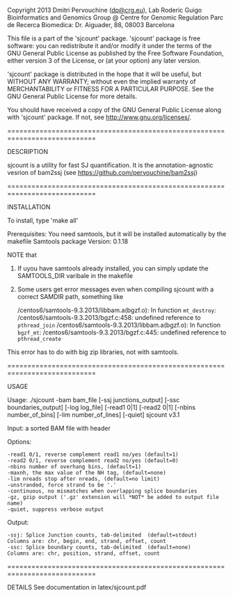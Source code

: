 Copyright 2013 Dmitri Pervouchine (dp@crg.eu), Lab Roderic Guigo
Bioinformatics and Genomics Group @ Centre for Genomic Regulation 
Parc de Recerca Biomedica: Dr. Aiguader, 88, 08003 Barcelona

This file is a part of the 'sjcount' package. 
'sjcount' package is free software: you can redistribute it and/or modify
it under the terms of the GNU General Public License as published by
the Free Software Foundation, either version 3 of the License, or
(at your option) any later version.

'sjcount' package is distributed in the hope that it will be useful,
but WITHOUT ANY WARRANTY; without even the implied warranty of
MERCHANTABILITY or FITNESS FOR A PARTICULAR PURPOSE.  See the
GNU General Public License for more details.

You should have received a copy of the GNU General Public License 
along with 'sjcount' package.  If not, see <http://www.gnu.org/licenses/>.

============================================================================

DESCRIPTION

sjcount is a utility for fast SJ quantification. It is the annotation-agnostic 
vesrion of bam2ssj (see https://github.com/pervouchine/bam2ssj)

============================================================================

INSTALLATION

To install, type 'make all'

Prerequisites:
	You need samtools, but it will be installed automatically by the makefile
	Samtools package Version: 0.1.18

NOTE that

1.	If uyou have samtools already installed, you can simply update the SAMTOOLS_DIR varibale in the makefile

2.	Some users get error messages even when compiling sjcount with a correct SAMDIR path, something like

	/centos6/samtools-9.3.2013/libbam.a(bgzf.o): In function `mt_destroy`:
	/centos6/samtools-9.3.2013/bgzf.c:458: undefined reference to `pthread_join`
	/centos6/samtools-9.3.2013/libbam.a(bgzf.o): In function `bgzf_mt`:
	/centos6/samtools-9.3.2013/bgzf.c:445: undefined reference to `pthread_create`

This error has to do with big zip libraries, not with samtools. 

============================================================================

USAGE


Usage: ./sjcount -bam bam_file [-ssj junctions_output] [-ssc boundaries_output] [-log log_file] [-read1 0|1] [-read2 0|1] [-nbins number_of_bins] [-lim number_of_lines] [-quiet]
sjcount v3.1

Input:  a sorted BAM file with header

Options:

	-read1 0/1, reverse complement read1 no/yes (default=1)
	-read2 0/1, reverse complement read2 no/yes (default=0)
	-nbins number of overhang bins, (default=1)
	-maxnh, the max value of the NH tag, (default=none)
	-lim nreads stop after nreads, (default=no limit)
	-unstranded, force strand to be '.'
	-continuous, no mismatches when overlapping splice boundaries
	-gz, gzip output ('.gz' extension will *NOT* be added to output file name)
	-quiet, suppress verbose output

Output:

	-ssj: Splice Junction counts, tab-delimited  (default=stdout)
	Columns are: chr, begin, end, strand, offset, count
	-ssc: Splice boundary counts, tab-delimited  (default=none)
	Columns are: chr, position, strand, offset, count

============================================================================

DETAILS
	See documentation in latex/sjcount.pdf
